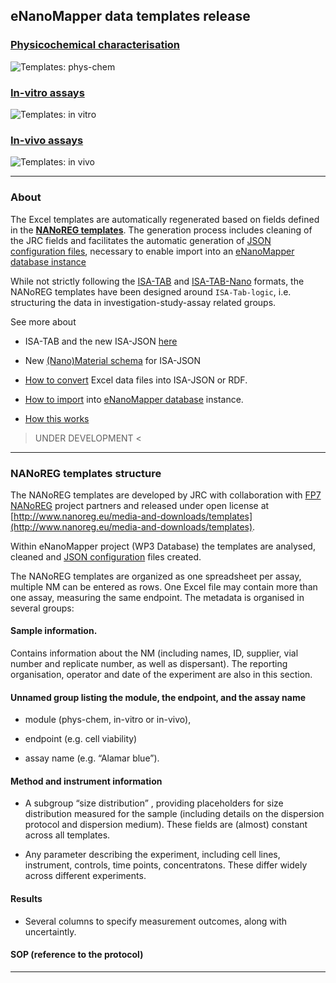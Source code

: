 ## eNanoMapper data templates release 

### [Physicochemical characterisation](templates_pchem.html)

![Templates: phys-chem](images/templates_PCHEM.png "P-CHEM")

### [In-vitro assays](templates_invitro.html)

![Templates: in vitro](./images/templates_INVITRO.png "In-vitro")

### [In-vivo assays](templates_invivo.html)

![Templates: in vivo](./images/templates_INVIVO.png "In-vivo")

---

### About

The Excel templates are automatically regenerated based on fields defined in the [**NANoREG templates**](http://www.nanoreg.eu/media-and-downloads/templates). 
The generation process includes cleaning of the JRC fields and facilitates the automatic generation of [JSON configuration files](jsonconfig.html), necessary to enable import into an [eNanoMapper database instance](https://data.enanomapper.net)

While not strictly following the [ISA-TAB](http://isa-tools.org/) and [ISA-TAB-Nano](https://wiki.nci.nih.gov/display/icr/isa-tab-nano) formats, the NANoREG templates have been designed around `ISA-Tab-logic`, i.e. structuring the data in investigation-study-assay related groups.

See more about 

* ISA-TAB and the new ISA-JSON [here](isa.html) 

* New [(Nano)Material schema](isa.html) for ISA-JSON  

* [How to convert](convertor.html) Excel data files into ISA-JSON or RDF.

* [How to import](database.html) into [eNanoMapper database](http://ambit.sourceforge.net/enanomapper.html) instance.

* [How this works](parser.html)

> UNDER DEVELOPMENT <

---

### NANoREG templates structure

The NANoREG templates are developed by JRC with collaboration with [FP7 NANoREG](http://www.nanoreg.eu/) project partners and released under open license at [http://www.nanoreg.eu/media-and-downloads/templates](http://www.nanoreg.eu/media-and-downloads/templates).

Within eNanoMapper project (WP3 Database) the templates are analysed, cleaned and [JSON configuration](jsonconfig) files created.
 
The NANoREG templates are organized as one spreadsheet per assay, multiple NM can be entered as rows. One Excel file may contain more than one assay, measuring the same endpoint.
The metadata is organised in several groups:

#### Sample information. 
Contains information about the NM (including names, ID, supplier, vial number and replicate number, as well as dispersant). The reporting organisation, operator and date of the experiment are also in this section.

#### Unnamed group listing the module, the endpoint, and the assay name 

* module (phys-chem, in-vitro or in-vivo), 

* endpoint (e.g. cell viability)

* assay name (e.g. “Alamar blue”).

#### Method and instrument information

*	A subgroup “size distribution” , providing placeholders for size distribution measured for the sample (including details on the dispersion protocol and dispersion medium). These fields are (almost) constant across all templates.

*	Any parameter describing the experiment, including cell lines, instrument, controls, time points, concentratons. These differ widely across different experiments.

#### Results

*	Several columns to specify measurement outcomes, along with uncertaintly.

#### SOP (reference to the protocol)


---






